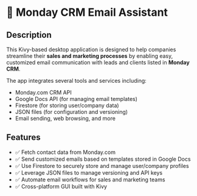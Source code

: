 # 📧 Monday CRM Email Assistant

## Description
This Kivy-based desktop application is designed to help companies streamline their **sales and marketing processes** by enabling easy, customized email communication with leads and clients listed in **Monday CRM**.  

The app integrates several tools and services including:
- Monday.com CRM API
- Google Docs API (for managing email templates)
- Firestore (for storing user/company data)
- JSON files (for configuration and versioning)
- Email sending, web browsing, and more

## Features
- ✅ Fetch contact data from Monday.com
- ✅ Send customized emails based on templates stored in Google Docs
- ✅ Use Firestore to securely store and manage user/company profiles
- ✅ Leverage JSON files to manage versioning and API keys
- ✅ Automate email workflows for sales and marketing teams
- ✅ Cross-platform GUI built with Kivy

